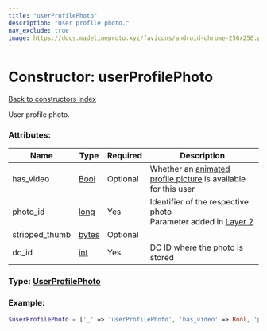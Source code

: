 ```yaml
---
title: "userProfilePhoto"
description: "User profile photo."
nav_exclude: true
image: https://docs.madelineproto.xyz/favicons/android-chrome-256x256.png
---
```

# Constructor: userProfilePhoto  
[Back to constructors index](/API_docs/constructors/index.md)



User profile photo.

### Attributes:

| Name     |    Type       | Required | Description |
|----------|---------------|----------|-------------|
|has\_video|[Bool](/API_docs/types/Bool.md) | Optional|Whether an [animated profile picture](https://core.telegram.org/api/files#animated-profile-pictures) is available for this user|
|photo\_id|[long](/API_docs/types/long.md) | Yes|Identifier of the respective photo<br>Parameter added in [Layer 2](https://core.telegram.org/api/layers#layer-2)|
|stripped\_thumb|[bytes](/API_docs/types/bytes.md) | Optional|
|dc\_id|[int](/API_docs/types/int.md) | Yes|DC ID where the photo is stored|



### Type: [UserProfilePhoto](/API_docs/types/UserProfilePhoto.md)


### Example:

```php
$userProfilePhoto = ['_' => 'userProfilePhoto', 'has_video' => Bool, 'photo_id' => long, 'stripped_thumb' => 'bytes', 'dc_id' => int];
```  
